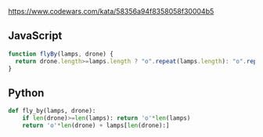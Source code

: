 https://www.codewars.com/kata/58356a94f8358058f30004b5

## JavaScript
```js
function flyBy(lamps, drone) {
  return drone.length>=lamps.length ? "o".repeat(lamps.length): "o".repeat(drone.length) + lamps.substring(drone.length)
}
```

## Python
```python
def fly_by(lamps, drone):
    if len(drone)>=len(lamps): return 'o'*len(lamps)
    return 'o'*len(drone) + lamps[len(drone):]
```